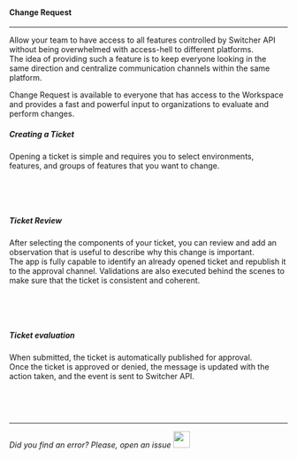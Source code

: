 <img src="[$ASSETS_LOCATION]/documentation/images/slack/switcher_slack_app_logo.png" class="image-style center width-70 dark-invert" alt=""/><p>

#### Change Request
* * *

Allow your team to have access to all features controlled by Switcher API without being overwhelmed with access-hell to different platforms.</br>
The idea of providing such a feature is to keep everyone looking in the same direction and centralize communication channels within the same platform.

Change Request is available to everyone that has access to the Workspace and provides a fast and powerful input to organizations to evaluate and perform changes.

##### **Creating a Ticket**

Opening a ticket is simple and requires you to select environments, features, and groups of features that you want to change.

<img src="[$ASSETS_LOCATION]/documentation/images/slack/change_request_modal.png" class="image-style center dark-invert" alt=""/><p>

</br></br>

##### **Ticket Review**

After selecting the components of your ticket, you can review and add an observation that is useful to describe why this change is important.</br>
The app is fully capable to identify an already opened ticket and republish it to the approval channel. Validations are also executed behind the scenes to make sure that the ticket is consistent and coherent.

<img src="[$ASSETS_LOCATION]/documentation/images/slack/change_request_review.png" class="image-style center dark-invert" alt=""/><p>

</br></br>

##### **Ticket evaluation**

When submitted, the ticket is automatically published for approval.</br>
Once the ticket is approved or denied, the message is updated with the action taken, and the event is sent to Switcher API.

<img src="[$ASSETS_LOCATION]/documentation/images/slack/change_request_approval.png" class="image-style center dark-invert" alt=""/><p>

</br></br>

* * *

*Did you find an error? Please, open an issue*
<a href="https://github.com/switcherapi/switcher-management/issues/new?title=fix:+[slack_features.md]+-+[INSERT+SHORT+DESCRIPTION]" target="_blank">
    <img src="[$ASSETS_LOCATION]\github.svg" style="width: 30px;">
</a> 